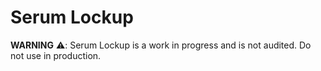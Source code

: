 # Serum Lockup

**WARNING** ⚠️: Serum Lockup is a work in progress and is not audited. Do not use in production.
